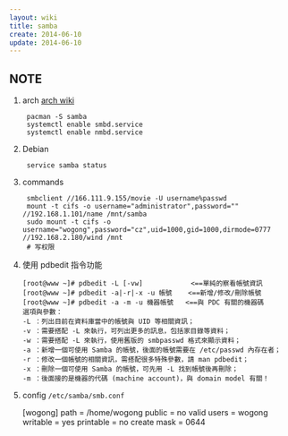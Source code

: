 ```yaml
---
layout: wiki
title: samba
create: 2014-06-10
update: 2014-06-10
---
```


## NOTE
1. arch
   [arch wiki](https://wiki.archlinux.org/index.php/Samba#Server_configuration)

        pacman -S samba
        systemctl enable smbd.service
        systemctl enable nmbd.service

2. Debian
   
        service samba status

3. commands

        smbclient //166.111.9.155/movie -U username%passwd
        mount -t cifs -o username="administrator",password="" //192.168.1.101/name /mnt/samba
        sudo mount -t cifs -o username="wogong",password="cz",uid=1000,gid=1000,dirmode=0777 //192.168.2.180/wind /mnt
        # 写权限

4. 使用 pdbedit 指令功能

       [root@www ~]# pdbedit -L [-vw]            <==單純的察看帳號資訊
       [root@www ~]# pdbedit -a|-r|-x -u 帳號    <==新增/修改/刪除帳號
       [root@www ~]# pdbedit -a -m -u 機器帳號   <==與 PDC 有關的機器碼
       選項與參數：
       -L ：列出目前在資料庫當中的帳號與 UID 等相關資訊；
       -v ：需要搭配 -L 來執行，可列出更多的訊息，包括家目錄等資料；
       -w ：需要搭配 -L 來執行，使用舊版的 smbpasswd 格式來顯示資料；
       -a ：新增一個可使用 Samba 的帳號，後面的帳號需要在 /etc/passwd 內存在者；
       -r ：修改一個帳號的相關資訊，需搭配很多特殊參數，請 man pdbedit；
       -x ：刪除一個可使用 Samba 的帳號，可先用 -L 找到帳號後再刪除；
       -m ：後面接的是機器的代碼 (machine account)，與 domain model 有關！

5. config `/etc/samba/smb.conf`

    [wogong]
    path = /home/wogong
    public = no
    valid users = wogong
    writable = yes 
    printable = no
    create mask = 0644
